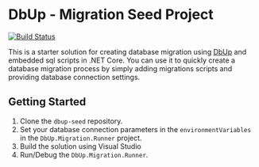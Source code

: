 # DbUp - Migration Seed Project

[![Build Status](https://travis-ci.org/joemccann/dillinger.svg?branch=master)](https://travis-ci.org/joemccann/dillinger)

This is a starter solution for creating database migration using [DbUp](https://dbup.readthedocs.io/en/latest/) and embedded sql scripts in .NET Core. You can use it to quickly create a database migration process by simply adding migrations scripts and providing database connection settings.

## Getting Started

1. Clone the `dbup-seed` repository.
2. Set your database connection parameters in the `environmentVariables` in the `DbUp.Migration.Runner` project.
3. Build the solution using Visual Studio
4. Run/Debug the `DbUp.Migration.Runner`.
